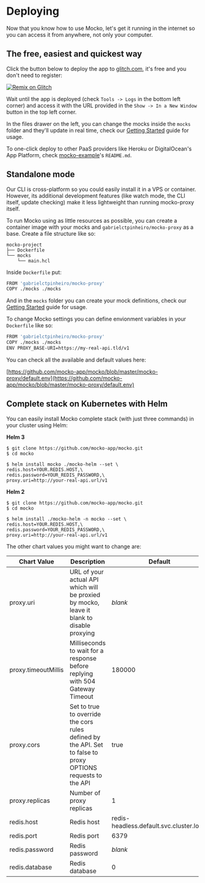 <base href="https://docs.mocko.dev" target="_blank"/>

# Deploying

Now that you know how to use Mocko, let's get it running in the
internet so you can access it from anywhere, not only your computer.

## The free, easiest and quickest way

Click the button below to deploy the app to [glitch.com](https://cdt.one/UUBAcUL), it's free and you don't need to register:

[![Remix on Glitch](https://cdn.glitch.com/2703baf2-b643-4da7-ab91-7ee2a2d00b5b%2Fremix-button.svg)](https://cdt.one/zAXGDPb)

Wait until the app is deployed (check `Tools -> Logs` in the bottom left corner) and access it with the URL provided in the `Show -> In a New Window` button in the top left corner.

In the files drawer on the left, you can change the mocks inside the `mocks` folder and they'll update in real time, check our [Getting Started](https://docs.mocko.dev/getting-started/standalone/) guide for usage.

To one-click deploy to other PaaS providers like Heroku or DigitalOcean's App Platform, check [mocko-example](https://cdt.one/tsXeJfu)'s `README.md`.

## Standalone mode

Our CLI is cross-platform so you could easily install it in a VPS or container.
However, its additional development features (like watch mode, the CLI itself,
update checking) make it less lightweight than running mocko-proxy itself.

To run Mocko using as little resources as possible, you can create a container
image with your mocks and `gabrielctpinheiro/mocko-proxy` as a base. Create a file
structure like so:

```text
mocko-project
├── Dockerfile
└── mocks
    └── main.hcl
```

Inside `Dockerfile` put:
```sh
FROM 'gabrielctpinheiro/mocko-proxy'
COPY ./mocks ./mocks
```

And in the `mocks` folder you can create your mock definitions, check our [Getting Started](https://docs.mocko.dev/getting-started/standalone/) guide for usage.

To change Mocko settings you can define envionment variables in your `Dockerfile` like so:
```sh
FROM 'gabrielctpinheiro/mocko-proxy'
COPY ./mocks ./mocks
ENV PROXY_BASE-URI=https://my-real-api.tld/v1
```

You can check all the available and default values here:

[https://github.com/mocko-app/mocko/blob/master/mocko-proxy/default.env](https://github.com/mocko-app/mocko/blob/master/mocko-proxy/default.env)

## Complete stack on Kubernetes with Helm

You can easily install Mocko complete stack (with just three commands) in your cluster using Helm:

**Helm 3**
```shell
$ git clone https://github.com/mocko-app/mocko.git
$ cd mocko

$ helm install mocko ./mocko-helm --set \
redis.host=YOUR.REDIS.HOST,\
redis.password=YOUR_REDIS_PASSWORD,\
proxy.uri=http://your-real-api.url/v1
```

**Helm 2**
```shell
$ git clone https://github.com/mocko-app/mocko.git
$ cd mocko

$ helm install ./mocko-helm -n mocko --set \
redis.host=YOUR.REDIS.HOST,\
redis.password=YOUR_REDIS_PASSWORD,\
proxy.uri=http://your-real-api.url/v1
```
The other chart values you might want to change are:
<table>
<thead>
<tr>
<th><strong>Chart Value</strong></th>
<th><strong>Description</strong></th>
<th><strong>Default</strong></th>
</tr>
</thead>
<tbody>
<tr>
<td>proxy.uri</td>
<td>URL of your actual API which will be proxied by mocko, leave it blank to disable proxying</td>
<td><em>blank</em></td>
</tr>
<tr>
<td>proxy.timeoutMillis</td>
<td>Milliseconds to wait for a response before replying with 504 Gateway Timeout</td>
<td>180000</td>
</tr>
<tr>
<td>proxy.cors</td>
<td>Set to true to override the cors rules defined by the API. Set to false to proxy OPTIONS requests to the API</td>
<td>true</td>
</tr>
<tr>
<td>proxy.replicas</td>
<td>Number of proxy replicas</td>
<td>1</td>
</tr>
<tr>
<td>redis.host</td>
<td>Redis host</td>
<td>redis-headless.default.svc.cluster.local</td>
</tr>
<tr>
<td>redis.port</td>
<td>Redis port</td>
<td>6379</td>
</tr>
<tr>
<td>redis.password</td>
<td>Redis password</td>
<td><em>blank</em></td>
</tr>
<tr>
<td>redis.database</td>
<td>Redis database</td>
<td>0</td>
</tr>
</tbody>
</table>
